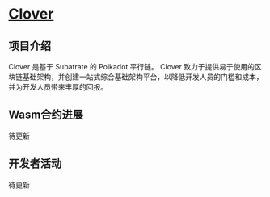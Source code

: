 # [Clover](https://clover.finance)

## 项目介绍

Clover 是基于 Subatrate 的 Polkadot 平行链。 Clover 致力于提供易于使用的区块链基础架构，并创建一站式综合基础架构平台，以降低开发人员的门槛和成本，并为开发人员带来丰厚的回报。

## Wasm合约进展

待更新

## 开发者活动

待更新